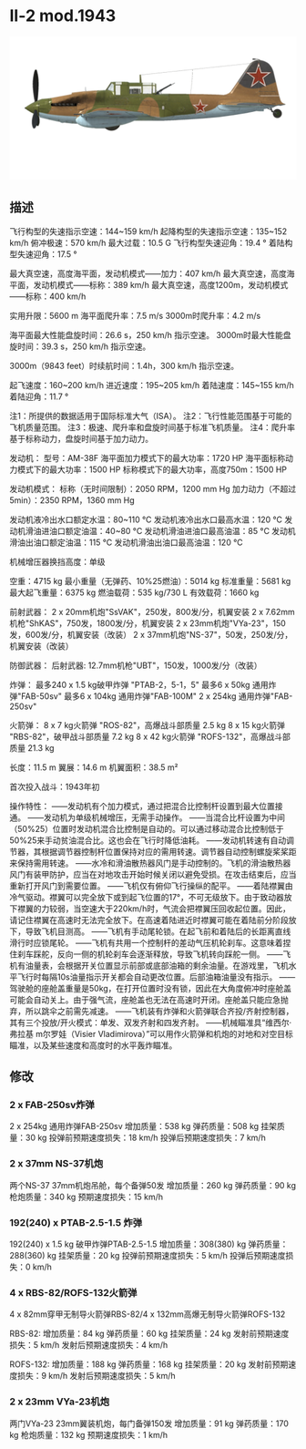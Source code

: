 # Il-2 mod.1943

![il2m43](../images/il2m43.png)

## 描述

飞行构型的失速指示空速：144~159 km/h
起降构型的失速指示空速：135~152 km/h
俯冲极速：570 km/h
最大过载：10.5 G
飞行构型失速迎角：19.4 °
着陆构型失速迎角：17.5 °

最大真空速，高度海平面，发动机模式——加力：407 km/h
最大真空速，高度海平面，发动机模式——标称：389 km/h
最大真空速，高度1200m，发动机模式——标称：400 km/h

实用升限：5600 m
海平面爬升率：7.5 m/s
3000m时爬升率：4.2 m/s

海平面最大性能盘旋时间：26.6 s，250 km/h 指示空速。
3000m时最大性能盘旋时间：39.3 s，250 km/h 指示空速。

3000m（9843 feet）时续航时间：1.4h，300 km/h 指示空速。

起飞速度：160~200 km/h
进近速度：195~205 km/h
着陆速度：145~155 km/h
着陆迎角：11.7 °

注1：所提供的数据适用于国际标准大气（ISA）。
注2：飞行性能范围基于可能的飞机质量范围。
注3：极速、爬升率和盘旋时间基于标准飞机质量。
注4：爬升率基于标称动力，盘旋时间基于加力动力。

发动机：
型号：AM-38F
海平面加力模式下的最大功率：1720 HP
海平面标称动力模式下的最大功率：1500 HP
标称模式下的最大功率，高度750m：1500 HP

发动机模式：
标称（无时间限制）：2050 RPM，1200 mm Hg
加力动力（不超过5min）：2350 RPM，1360 mm Hg

发动机液冷出水口额定水温：80~110 °C
发动机液冷出水口最高水温：120 °C
发动机滑油进油口额定油温：40~80 °C
发动机滑油进油口最高油温：85 °C
发动机滑油出油口额定油温：115 °C
发动机滑油出油口最高油温：120 °C

机械增压器换挡高度：单级

空重：4715 kg
最小重量（无弹药、10%25燃油）：5014 kg
标准重量：5681 kg
最大起飞重量：6375 kg
燃油载荷：535 kg/730 L
有效载荷：1660 kg

前射武器：
2 x 20mm机炮"SsVAK"，250发，800发/分，机翼安装
2 x 7.62mm机枪"ShKAS"，750发，1800发/分，机翼安装
2 x 23mm机炮"VYa-23"，150发，600发/分，机翼安装（改装）
2 x 37mm机炮"NS-37"，50发，250发/分，机翼安装（改装）

防御武器：
后射武器: 12.7mm机枪"UBT"，150发，1000发/分（改装）

炸弹：
最多240 x 1.5 kg破甲炸弹 "PTAB-2，5-1，5"
最多6 x 50kg 通用炸弹"FAB-50sv"
最多6 x 104kg 通用炸弹"FAB-100M"
2 x 254kg 通用炸弹"FAB-250sv"

火箭弹：
8 x 7 kg火箭弹 "ROS-82"，高爆战斗部质量 2.5  kg
8 x 15 kg火箭弹 "RBS-82"，破甲战斗部质量 7.2 kg
8 x 42 kg火箭弹 "ROFS-132"，高爆战斗部质量 21.3 kg

长度：11.5 m
翼展：14.6 m
机翼面积：38.5 m²

首次投入战斗：1943年初

操作特性：
——发动机有个加力模式，通过把混合比控制杆设置到最大位置接通。
——发动机为单级机械增压，无需手动操作。
——当混合比杆设置为中间（50%25）位置时发动机混合比控制是自动的。可以通过移动混合比控制低于50%25来手动贫油混合比。这也会在飞行时降低油耗。
——发动机转速有自动调节器，其根据调节器控制杆位置保持对应的需用转速。调节器自动控制螺旋桨桨距来保持需用转速。
——水冷和滑油散热器风门是手动控制的。飞机的滑油散热器风门有装甲防护，应当在对地攻击开始时候关闭以避免受损。在攻击结束后，应当重新打开风门到需要位置。
——飞机仅有俯仰飞行操纵的配平。
——着陆襟翼由冷气驱动。襟翼可以完全放下或到起飞位置的17°，不可无级放下。由于致动器放下襟翼的力较弱，当空速大于220km/h时，气流会把襟翼压回收起位置。因此，请记住襟翼在高速时无法完全放下。在高速着陆进近时襟翼可能在着陆前分阶段放下，导致飞机目测高。
——飞机有手动尾轮锁。在起飞前和着陆后的长距离直线滑行时应锁尾轮。
——飞机有共用一个控制杆的差动气压机轮刹车。这意味着捏住刹车踩舵，反向一侧的机轮刹车会逐渐释放，导致飞机转向踩舵一侧。
——飞机有油量表，会根据开关位置显示前部或底部油箱的剩余油量。在游戏里，飞机水平飞行时每隔10s油量指示开关都会自动更改位置。后部油箱油量没有指示。
——驾驶舱的座舱盖重量是50kg，在打开位置时没有锁，因此在大角度俯冲时座舱盖可能会自动关上。由于强气流，座舱盖也无法在高速时开闭。座舱盖只能应急抛弃，所以跳伞之前需先减速。
——飞机装有炸弹和火箭弹联合齐投/齐射控制器，其有三个投放/开火模式：单发、双发齐射和四发齐射。
——机械瞄准具“维西尔·弗拉基 m尔罗娃（Visier Vladimirova）”可以用作火箭弹和机炮的对地和对空目标瞄准，以及某些速度和高度时的水平轰炸瞄准。

## 修改


### 2 x FAB-250sv炸弹

2 x 254kg 通用炸弹FAB-250sv
增加质量：538 kg
弹药质量：508 kg
挂架质量：30 kg
投弹前预期速度损失：18 km/h
投弹后预期速度损失：7 km/h

### 2 x 37mm NS-37机炮

两个NS-37 37mm机炮吊舱，每个备弹50发
增加质量：260 kg
弹药质量：90 kg
枪炮质量：340 kg
预期速度损失：15 km/h

### 192(240) x PTAB-2.5-1.5 炸弹

192(240) x 1.5 kg 破甲炸弹PTAB-2.5-1.5
增加质量：308(380) kg
弹药质量：288(360) kg
挂架质量：20 kg
投弹前预期速度损失：5 km/h
投弹后预期速度损失：0 km/h﻿

### 4 x RBS-82/ROFS-132火箭弹

4 x 82mm穿甲无制导火箭弹RBS-82/4 x 132mm高爆无制导火箭弹ROFS-132

RBS-82:
增加质量：84 kg
弹药质量：60 kg
挂架质量：24 kg
发射前预期速度损失：5 km/h
发射后预期速度损失：4 km/h

ROFS-132:
增加质量：188 kg
弹药质量：168 kg
挂架质量：20 kg
发射前预期速度损失：9 km/h
发射后预期速度损失：5 km/h

### 2 x 23mm VYa-23机炮

两门VYa-23 23mm翼装机炮，每门备弹150发
增加质量：91 kg
弹药质量：170 kg
枪炮质量：132 kg
预期速度损失：1 km/h